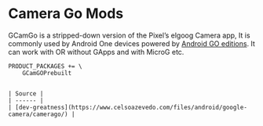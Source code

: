 # Camera Go Mods

GCamGo is a stripped-down version of the Pixel’s elgoog Camera app, It is commonly used by Android One devices powered by [Android GO editions](https://www.android.com/versions/go-edition/). 
It can work with OR without GApps and with MicroG etc.


```
PRODUCT_PACKAGES += \
    GCamGOPrebuilt


| Source |
| ------ |
| [dev-greatness](https://www.celsoazevedo.com/files/android/google-camera/camerago/) |
